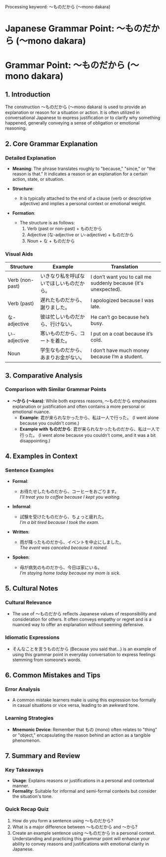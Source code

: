Processing keyword: ～ものだから (〜mono dakara)
# Japanese Grammar Point: ～ものだから (〜mono dakara)
# Grammar Point: ～ものだから (〜mono dakara)
## 1. Introduction
The construction ～ものだから (〜mono dakara) is used to provide an explanation or reason for a situation or action. It is often utilized in conversational Japanese to express justification or to clarify why something happened, generally conveying a sense of obligation or emotional reasoning.
## 2. Core Grammar Explanation
### Detailed Explanation
- **Meaning**: The phrase translates roughly to "because," "since," or "the reason is that." It indicates a reason or an explanation for a certain action, state, or situation.
  
- **Structure**: 
  - It is typically attached to the end of a clause (verb or descriptive adjective) and implies a personal context or emotional weight.
  
- **Formation**: 
  - The structure is as follows:
    1. Verb (past or non-past) + ものだから
    2. Adjective (な-adjective or い-adjective) + ものだから
    3. Noun + な + ものだから
     
### Visual Aids
| Structure        | Example                          | Translation                          |
|------------------|----------------------------------|--------------------------------------|
| Verb (non-past)  | いきなり私を呼ばないでほしいものだから。| I don’t want you to call me suddenly because (it's unexpected). |
| Verb (past)      | 遅れたものだから、謝りました。| I apologized because I was late.     |
| な-adjective      | 彼は忙しいものだから、行けない。| He can’t go because he’s busy.     |
| い-adjective      | 寒いものだから、コートを着た。| I put on a coat because it’s cold.  |
| Noun              | 学生なものだから、あまりお金がない。| I don’t have much money because I’m a student. |
## 3. Comparative Analysis
### Comparison with Similar Grammar Points
- **～から (〜kara)**: While both express reasons, ～ものだから emphasizes explanation or justification and often contains a more personal or emotional nuance. 
  - **Example**: 君が来られなかったから、私は一人で行った。 (I went alone because you couldn't come.)
  - **Example with ものだから**: 君が来られなかったものだから、私は一人で行った。 (I went alone because you couldn't come, and it was a bit disappointing.)
## 4. Examples in Context
### Sentence Examples
- **Formal**: 
  - お待たせしたものだから、コーヒーをおごります。  
  *I’ll treat you to coffee because I kept you waiting.*
  
- **Informal**: 
  - 試験を受けたものだから、ちょっと疲れた。  
  *I’m a bit tired because I took the exam.*
  
- **Written**: 
  - 雨が降ったものだから、イベントを中止にしました。  
  *The event was canceled because it rained.*
  
- **Spoken**: 
  - 母が病気のものだから、今日は家にいる。  
  *I’m staying home today because my mom is sick.*
## 5. Cultural Notes
### Cultural Relevance
- The use of ～ものだから reflects Japanese values of responsibility and consideration for others. It often conveys empathy or regret and is a nuanced way to offer an explanation without seeming defensive.
  
### Idiomatic Expressions
- そんなことを言うものだから (Because you said that...) is an example of using this grammar point in everyday conversation to express feelings stemming from someone’s words.
## 6. Common Mistakes and Tips
### Error Analysis
- A common mistake learners make is using this expression too formally in casual situations or vice versa, leading to an awkward tone.
  
### Learning Strategies
- **Mnemonic Device**: Remember that もの (mono) often relates to "thing" or "object," encapsulating the reason behind an action as a tangible phenomenon.
## 7. Summary and Review
### Key Takeaways
- **Usage**: Explains reasons or justifications in a personal and contextual manner.
- **Formality**: Suitable for informal and semi-formal contexts but consider the situation's tone.
  
### Quick Recap Quiz
1. How do you form a sentence using ～ものだから?
2. What is a major difference between ～ものだから and ～から?
3. Create an example sentence using ～ものだから in a personal context.
Understanding and practicing this grammar point will enhance your ability to convey reasons and justifications with emotional clarity in Japanese.
